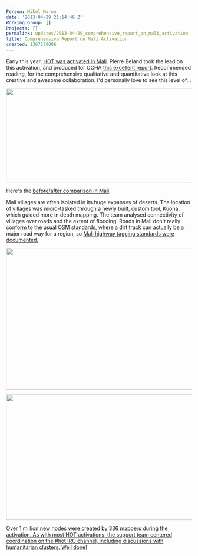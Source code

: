 ```yaml
---
Person: Mikel Maron
date: '2013-04-29 21:14:46 Z'
Working Group: []
Projects: []
permalink: updates/2013-04-29_comprehensive_report_on_mali_activation
title: Comprehensive Report on Mali Activation
created: 1367270086
---
```

<p>Early this year, <a href="http://hot.openstreetmap.org/updates/2013-02-01_mali_activation">HOT was activated in Mali</a>. Pierre Beland took the lead on this activation, and produced for OCHA <a href="http://hot.openstreetmap.org/sites/default/files/HOTOSMMaliActivationMappingfactsreport-2013-03-04.pdf">this excellent report</a>. Recommended reading, for the comprehensive qualitative and quantitative look at this creative and awesome collaboration. I'd personally love to see this level of... <!--break--></p><p><img class="image-large" src="/sites/default/files/styles/large/public/Screenshot%20from%202013-04-29%2017%3A06%3A03.png?itok=oC2LYIzV" alt="" height="255" width="510"></p><p>Here's the <a href="http://pierzen.dev.openstreetmap.org/hot/leaflet/OSM-Compare-before-after.html">before/after comparison in Mali</a>.</p><p>Mali villages are often isolated in its huge expanses of deserts. The location of villages was micro-tasked through a newly built, custom tool, <a href="http://wiki.openstreetmap.org/wiki/2012_Mali_Crisis#Experimentation_of_Crowdsourcing_Image_Recognition_-_2013-02">Kuona</a>, which guided more in depth mapping. The team analysed connectivity of villages over roads and the extent of flooding. Roads in Mali don't really conform to the usual OSM standards, where a dirt track can actually be a major road way for a region, so <a href="http://wiki.openstreetmap.org/wiki/Mali_Highway_tag">Mali highway tagging standards were documented. </a></p><p><a href="http://wiki.openstreetmap.org/wiki/Mali_Highway_tag"><img class="image-large" src="/sites/default/files/styles/large/public/mali-report-objects-graph.png?itok=A5F6hkqA" alt="" height="383" width="510"></a></p><p><a href="http://wiki.openstreetmap.org/wiki/Mali_Highway_tag"><img class="image-large" src="/sites/default/files/styles/large/public/mali-report-all-log.png?itok=XOffvLj7" alt="" height="340" width="510"></a></p><p><a href="http://wiki.openstreetmap.org/wiki/Mali_Highway_tag">Over 1 million new nodes were created by 336 mappers during the activation. As with most HOT activations, the support team centered coordination on the #hot IRC channel, including discussions with humanitarian clusters. Well done!</a></p>
